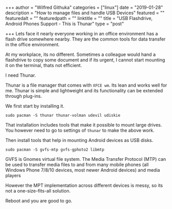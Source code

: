 +++
author = "Wilfred Githuka"
categories = ["linux"]
date = "2019-01-28"
description = "How to manage files and handle USB Devices"
featured = ""
featuredalt = ""
featuredpath = ""
linktitle = ""
title = "USB Flashdrive, Android Phones Support - This is Thunar"
type = "post"

+++
Lets face it nearly everyone working in an office environment has a flash drive somewhere nearby.
They are the common tools for data transfer in the office environment.

At my workplace, its no different. Sometimes a colleague would hand a flashdrive to copy some document
and if its urgent, I cannot start mounting it on the terminal, thats not efficient.

I need Thunar.

Thunar is a file manager that comes with `XFCE wm`. Its lean and works well for me. Thunar is simple and
lightweight and its functionality can be extended through plug-ins.

We first start by installing it.

`sudo pacman -S thunar thunar-volman udevil udiskie`

That installation includes tools that make it possible to mount large drives. You however need to go 
to settings of `thunar` to make the above work.

Then install tools that help in mounting Android devices as USB disks.

`sudo pacman -S gvfs-mtp gvfs-gphoto2 libmtp`

GVFS is Gnomes virtual file system. The Media Transfer Protocol (MTP) can be used to transfer media files 
to and from many mobile phones (all Windows Phone 7/8/10 devices, most newer Android devices) and media players

However the MPT implementation across different devices is messy, so its not a one-size-fits-all solution.

Reboot and you are good to go.
